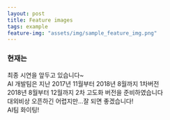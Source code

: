 ```yaml
---
layout: post
title: Feature images
tags: example
feature-img: "assets/img/sample_feature_img.png"
---
```


### 현재는 
최종 시연을 앞두고 있습니다~  
AI 개발팀은 지난 2017년 11월부터 2018년 8월까지 1차버전  
2018년 8월부터 12월까지 2차 고도화 버전을 준비하였습니다  
대외비상 오픈하긴 어렵지만...잘 되면 좋겠습니다!   
AI팀 화이팅!  
